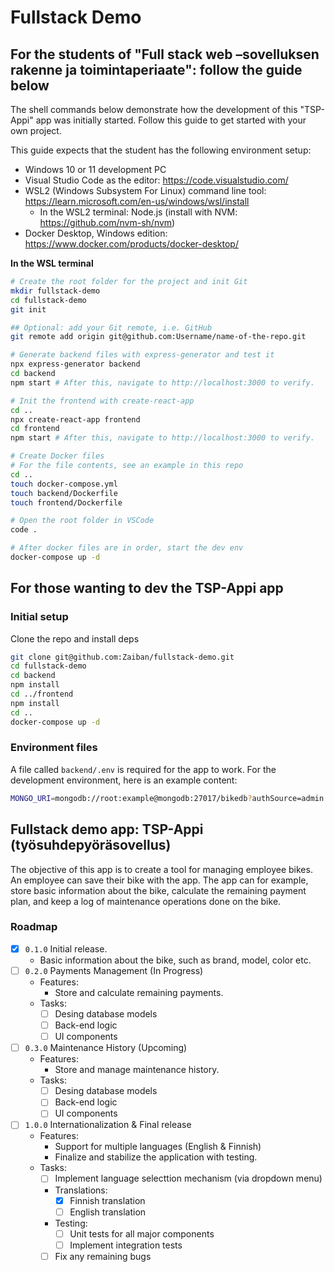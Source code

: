 # Fullstack Demo

## For the students of "Full stack web –sovelluksen rakenne ja toimintaperiaate": follow the guide below

The shell commands below demonstrate how the development of this 
"TSP-Appi" app was initially started. Follow this guide to get started with
your own project.

This guide expects that the student has the following environment setup:
* Windows 10 or 11 development PC
* Visual Studio Code as the editor: https://code.visualstudio.com/
* WSL2 (Windows Subsystem For Linux) command line tool: https://learn.microsoft.com/en-us/windows/wsl/install
  * In the WSL2 terminal: Node.js (install with NVM: https://github.com/nvm-sh/nvm)
* Docker Desktop, Windows edition: https://www.docker.com/products/docker-desktop/

**In the WSL terminal**

```bash
# Create the root folder for the project and init Git
mkdir fullstack-demo
cd fullstack-demo
git init

## Optional: add your Git remote, i.e. GitHub 
git remote add origin git@github.com:Username/name-of-the-repo.git

# Generate backend files with express-generator and test it
npx express-generator backend
cd backend
npm start # After this, navigate to http://localhost:3000 to verify.

# Init the frontend with create-react-app
cd ..
npx create-react-app frontend
cd frontend
npm start # After this, navigate to http://localhost:3000 to verify.

# Create Docker files
# For the file contents, see an example in this repo
cd ..
touch docker-compose.yml
touch backend/Dockerfile
touch frontend/Dockerfile

# Open the root folder in VSCode
code .

# After docker files are in order, start the dev env
docker-compose up -d
```

## For those wanting to dev the TSP-Appi app

### Initial setup

Clone the repo and install deps

```sh
git clone git@github.com:Zaiban/fullstack-demo.git
cd fullstack-demo
cd backend
npm install
cd ../frontend
npm install
cd ..
docker-compose up -d
```

### Environment files

A file called `backend/.env` is required for the app to work. For the
development environment, here is an example content:

```sh
MONGO_URI=mongodb://root:example@mongodb:27017/bikedb?authSource=admin
```

## Fullstack demo app: TSP-Appi (työsuhdepyöräsovellus)

The objective of this app is to create a tool for managing employee bikes. 
An employee can save their bike with the app. The app can for example, store basic
information about the bike, calculate the remaining payment plan, and
keep a log of maintenance operations done on the bike.

### Roadmap

* [x] `0.1.0` Initial release. 
  * Basic information about the bike, such as brand, model, color etc.
* [ ] `0.2.0` Payments Management (In Progress)
  * Features:
    * Store and calculate remaining payments.
  * Tasks:
    * [ ] Desing database models
    * [ ] Back-end logic
    * [ ] UI components
* [ ] `0.3.0` Maintenance History (Upcoming)
  * Features:
    * Store and manage maintenance history.
  * Tasks:
    * [ ] Desing database models
    * [ ] Back-end logic
    * [ ] UI components
* [ ] `1.0.0` Internationalization & Final release
  * Features:
    * Support for multiple languages (English & Finnish)
    * Finalize and stabilize the application with testing.
  * Tasks:
    * [ ] Implement language selecttion mechanism (via dropdown menu)
    * Translations:
      * [x] Finnish translation
      * [ ] English translation
    * Testing:
      * [ ] Unit tests for all major components
      * [ ] Implement integration tests
    * [ ] Fix any remaining bugs
